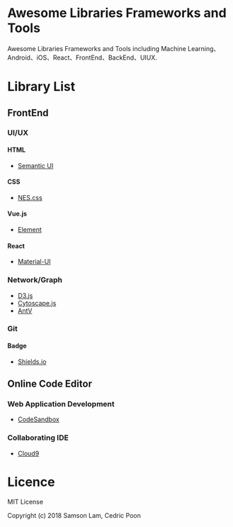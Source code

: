 # Awesome Libraries Frameworks and Tools

Awesome Libraries Frameworks and Tools including Machine Learning、Android、iOS、React、FrontEnd、BackEnd、UIUX.

# Library List

## FrontEnd

### UI/UX

#### HTML

* [Semantic UI](https://semantic-ui.com/)

#### CSS

* [NES.css](https://bcrikko.github.io/NES.css/)

#### Vue.js

* [Element](https://element.eleme.io/#/en-US)

#### React

* [Material-UI](https://material-ui.com/)

### Network/Graph

* [D3.js](https://d3js.org/)
* [Cytoscape.js](http://js.cytoscape.org/)
* [AntV](https://antv.alipay.com/)

### Git

#### Badge

* [Shields.io](https://shields.io/#/)

## Online Code Editor

### Web Application Development

* [CodeSandbox](https://codesandbox.io/)

### Collaborating IDE

* [Cloud9](https://aws.amazon.com/cloud9/?origin=c9io)

# Licence

MIT License

Copyright (c) 2018 Samson Lam, Cedric Poon
